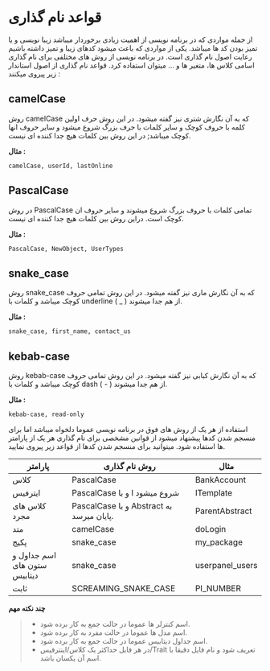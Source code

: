 # قواعد نام گذاری

از جمله مواردی که در برنامه نویسی از اهمیت زیادی برخوردار میباشد زیبا نویسی و یا تمیز بودن کد ها میباشد. یکی از مواردی که باعث میشود کدهای زیبا و تمیز داشته باشیم رعایت اصول نام گذاری است.
در برنامه نویسی از روش های مختلفی برای نام گذاری اسامی کلاس ها، متغیر ها و ... میتوان استفاده کرد. قواعد نام گذاری از اصول استاندار زیر پیروی میکنند :

## camelCase

روش camelCase که به آن نگارش شتری نیز گفته میشود.
در این روش حرف اولین کلمه با حروف کوچک و سایر کلمات با حرف بزرگ شروع میشود و سایر حروف انها کوچک میباشد; در این روش بین کلمات هیچ جدا کننده ای نیست.

**مثال :**

```
camelCase, userId, lastOnline
```

## PascalCase

در روش PascalCase تمامی کلمات با حروف بزرگ شروع میشوند و سایر حروف ان کوچک است. دراین روش بین کلمات هیچ جدا کننده ای نیست.

**مثال :**

```
PascalCase, NewObject, UserTypes
```

## snake_case

روش snake_case که به آن نگارش ماری نیز گفته میشود.
در این روش تمامی حروف کوچک میباشد و کلمات با underline ( _ ) از هم جدا میشوند.

**مثال :**

```
snake_case, first_name, contact_us
```

## kebab-case

روش kebab-case که به آن نگارش کبابی نیز گفته میشود.
در این روش تمامی حروف کوچک میباشد و کلمات با dash ( - ) از هم جدا میشوند.

**مثال :**

```
kebab-case, read-only
```

استفاده از هر یک از روش های فوق در برنامه نویسی عموما دلخواه میباشد اما برای منسجم شدن کدها پیشنهاد میشود از قوانین مشخصی برای نام گذاری هر یک از پارامتر ها استفاده شود.
میتوانید برای منسجم شدن کدها از قواعد زیر پیروی نمایید.

| پارامتر                      | روش نام گذاری                          |   مثال  |
| ---------------------------- | ----------------------------------     | ------ |
| کلاس                        | PascalCase                           | BankAccount  |
|   ایترفیس                   |  PascalCase و با I شروع میشود| ITemplate
| کلاس های مجرد                | PascalCase و با Abstract به پایان میرسد.               | ParentAbstract  |
| متد                        | camelCase                |  doLogin |
| پکیج                       | snake_case                |  my_package |
| اسم جداول و ستون های دیتابیس | snake_case                |  userpanel_users |
| ثابت                       | SCREAMING_SNAKE_CASE                |  PI_NUMBER |

__چند نکته مهم__
>
> + اسم کنترلر ها عموما در حالت جمع به کار برده شود.
> + اسم مدل ها عموما در حالت مفرد به کار برده شود.
> + اسم جداول دیتابیس عموما در حالت جمع به کار برده شود.
> + در هر فایل حداکثر یک کلاس/اینترفیس/Trait تعریف شود و نام فایل دقیقا با اسم آن یکسان باشد.
